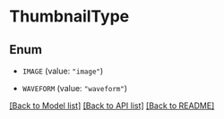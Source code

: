 # ThumbnailType

## Enum


* `IMAGE` (value: `"image"`)

* `WAVEFORM` (value: `"waveform"`)


[[Back to Model list]](../README.md#documentation-for-models) [[Back to API list]](../README.md#documentation-for-api-endpoints) [[Back to README]](../README.md)


